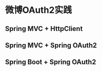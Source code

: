 # 微博OAuth2实践

## Spring MVC + HttpClient

## Spring MVC + Spring OAuth2

## Spring Boot + Spring OAuth2